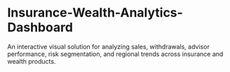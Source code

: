 # Insurance-Wealth-Analytics-Dashboard
An interactive visual solution for analyzing sales, withdrawals, advisor performance, risk segmentation, and regional trends across insurance and wealth products.
